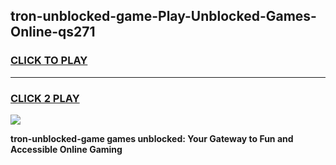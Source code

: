 
## tron-unblocked-game-Play-Unblocked-Games-Online-qs271
<h3>
<a href="https://premium76.site?title=tron-unblocked-game&ref=24A">CLICK TO PLAY</a></h3>
<hr>

<h3>
<a href="https://premium76.site?title=tron-unblocked-game&ref=24A">CLICK 2 PLAY</a>
  
</h3>

<a href="https://premium76.site?title=tron-unblocked-game&ref=24A"><img src="https://clearcache.store/games.png"></a>


**tron-unblocked-game games unblocked: Your Gateway to Fun and Accessible Online Gaming**
